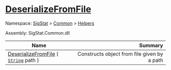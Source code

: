 # [DeserializeFromFile](./SerializationHelper-100664029.md)

Namespace: [SigStat]() > [Common](./../../README.md) > [Helpers](./../README.md)

Assembly: SigStat.Common.dll

| Name | Summary  |
| ------| -----------:|
| [DeserializeFromFile](./SerializationHelper-100664029.md) ( [`String`](https://docs.microsoft.com/en-us/dotnet/api/System.String) path ) | <img width=225/>Constructs object from file given by a path
